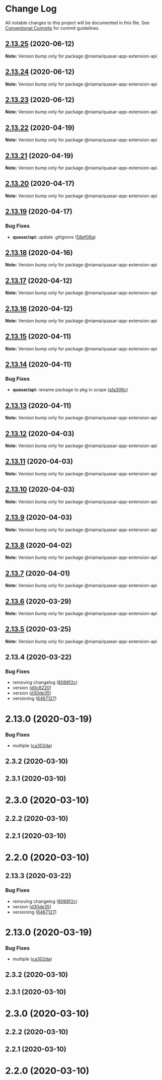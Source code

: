 # Change Log

All notable changes to this project will be documented in this file.
See [Conventional Commits](https://conventionalcommits.org) for commit guidelines.

## [2.13.25](https://github.com/niama-strategies/niama/compare/@niama/quasar-app-extension-api@2.13.24...@niama/quasar-app-extension-api@2.13.25) (2020-06-12)

**Note:** Version bump only for package @niama/quasar-app-extension-api





## [2.13.24](https://github.com/niama-strategies/niama/compare/@niama/quasar-app-extension-api@2.13.22...@niama/quasar-app-extension-api@2.13.24) (2020-06-12)

**Note:** Version bump only for package @niama/quasar-app-extension-api





## [2.13.23](https://github.com/niama-strategies/niama/compare/@niama/quasar-app-extension-api@2.13.22...@niama/quasar-app-extension-api@2.13.23) (2020-06-12)

**Note:** Version bump only for package @niama/quasar-app-extension-api





## [2.13.22](https://github.com/niama-strategies/niama/compare/@niama/quasar-app-extension-api@2.13.20...@niama/quasar-app-extension-api@2.13.22) (2020-04-19)

**Note:** Version bump only for package @niama/quasar-app-extension-api





## [2.13.21](https://github.com/niama-strategies/niama/compare/@niama/quasar-app-extension-api@2.13.20...@niama/quasar-app-extension-api@2.13.21) (2020-04-19)

**Note:** Version bump only for package @niama/quasar-app-extension-api





## [2.13.20](https://github.com/niama-strategies/niama/compare/@niama/quasar-app-extension-api@2.13.19...@niama/quasar-app-extension-api@2.13.20) (2020-04-17)

**Note:** Version bump only for package @niama/quasar-app-extension-api





## [2.13.19](https://github.com/niama-strategies/niama/compare/@niama/quasar-app-extension-api@2.13.18...@niama/quasar-app-extension-api@2.13.19) (2020-04-17)


### Bug Fixes

* **quasar/api:** update .gitignore ([58ef06a](https://github.com/niama-strategies/niama/commit/58ef06ac805bbd01415f9c2553814bdb68d40115))





## [2.13.18](https://github.com/niama-strategies/niama/compare/@niama/quasar-app-extension-api@2.13.17...@niama/quasar-app-extension-api@2.13.18) (2020-04-16)

**Note:** Version bump only for package @niama/quasar-app-extension-api





## [2.13.17](https://github.com/niama-strategies/niama/compare/@niama/quasar-app-extension-api@2.13.16...@niama/quasar-app-extension-api@2.13.17) (2020-04-12)

**Note:** Version bump only for package @niama/quasar-app-extension-api





## [2.13.16](https://github.com/niama-strategies/niama/compare/@niama/quasar-app-extension-api@2.13.15...@niama/quasar-app-extension-api@2.13.16) (2020-04-12)

**Note:** Version bump only for package @niama/quasar-app-extension-api





## [2.13.15](https://github.com/niama-strategies/niama/compare/@niama/quasar-app-extension-api@2.13.14...@niama/quasar-app-extension-api@2.13.15) (2020-04-11)

**Note:** Version bump only for package @niama/quasar-app-extension-api





## [2.13.14](https://github.com/niama-strategies/niama/compare/@niama/quasar-app-extension-api@2.13.13...@niama/quasar-app-extension-api@2.13.14) (2020-04-11)


### Bug Fixes

* **quasar/api:** rename package to pkg in scope ([a1a306c](https://github.com/niama-strategies/niama/commit/a1a306c6adca13636472f2d9f677621e8d6bed1f))





## [2.13.13](https://github.com/niama-strategies/niama/compare/@niama/quasar-app-extension-api@2.13.12...@niama/quasar-app-extension-api@2.13.13) (2020-04-11)

**Note:** Version bump only for package @niama/quasar-app-extension-api





## [2.13.12](https://github.com/niama-strategies/niama/compare/@niama/quasar-app-extension-api@2.13.11...@niama/quasar-app-extension-api@2.13.12) (2020-04-03)

**Note:** Version bump only for package @niama/quasar-app-extension-api





## [2.13.11](https://github.com/niama-strategies/niama/compare/@niama/quasar-app-extension-api@2.13.10...@niama/quasar-app-extension-api@2.13.11) (2020-04-03)

**Note:** Version bump only for package @niama/quasar-app-extension-api





## [2.13.10](https://github.com/niama-strategies/niama/compare/@niama/quasar-app-extension-api@2.13.9...@niama/quasar-app-extension-api@2.13.10) (2020-04-03)

**Note:** Version bump only for package @niama/quasar-app-extension-api





## [2.13.9](https://github.com/niama-strategies/niama/compare/@niama/quasar-app-extension-api@2.13.8...@niama/quasar-app-extension-api@2.13.9) (2020-04-03)

**Note:** Version bump only for package @niama/quasar-app-extension-api





## [2.13.8](https://github.com/niama-strategies/niama/compare/@niama/quasar-app-extension-api@2.13.7...@niama/quasar-app-extension-api@2.13.8) (2020-04-02)

**Note:** Version bump only for package @niama/quasar-app-extension-api





## [2.13.7](https://github.com/niama-strategies/niama/compare/@niama/quasar-app-extension-api@2.13.6...@niama/quasar-app-extension-api@2.13.7) (2020-04-01)

**Note:** Version bump only for package @niama/quasar-app-extension-api





## [2.13.6](https://github.com/niama-strategies/niama/compare/@niama/quasar-app-extension-api@2.13.5...@niama/quasar-app-extension-api@2.13.6) (2020-03-29)

**Note:** Version bump only for package @niama/quasar-app-extension-api





## [2.13.5](https://github.com/niama-strategies/niama/compare/@niama/quasar-app-extension-api@2.13.4...@niama/quasar-app-extension-api@2.13.5) (2020-03-25)

**Note:** Version bump only for package @niama/quasar-app-extension-api





## 2.13.4 (2020-03-22)


### Bug Fixes

* removing changelog ([8066f2c](https://github.com/niama-strategies/niama/commit/8066f2c143a8e93600d5dab4ab313501e81f7a82))
* version ([d0c8220](https://github.com/niama-strategies/niama/commit/d0c822081680fe0106ebe9b8dd30ce769d102759))
* version ([d30de35](https://github.com/niama-strategies/niama/commit/d30de355da29ccd03916cddcd532e543e5906d0d))
* versioning ([6467127](https://github.com/niama-strategies/niama/commit/6467127550c6c1bfbc0d43ab4d83906695d9d732))



# 2.13.0 (2020-03-19)


### Bug Fixes

* multiple ([ca302da](https://github.com/niama-strategies/niama/commit/ca302da3ce4d56964595287d74e7f1d1761451f1))



## 2.3.2 (2020-03-10)



## 2.3.1 (2020-03-10)



# 2.3.0 (2020-03-10)



## 2.2.2 (2020-03-10)



## 2.2.1 (2020-03-10)



# 2.2.0 (2020-03-10)





## 2.13.3 (2020-03-22)


### Bug Fixes

* removing changelog ([8066f2c](https://github.com/niama-strategies/niama/commit/8066f2c143a8e93600d5dab4ab313501e81f7a82))
* version ([d30de35](https://github.com/niama-strategies/niama/commit/d30de355da29ccd03916cddcd532e543e5906d0d))
* versioning ([6467127](https://github.com/niama-strategies/niama/commit/6467127550c6c1bfbc0d43ab4d83906695d9d732))



# 2.13.0 (2020-03-19)


### Bug Fixes

* multiple ([ca302da](https://github.com/niama-strategies/niama/commit/ca302da3ce4d56964595287d74e7f1d1761451f1))



## 2.3.2 (2020-03-10)



## 2.3.1 (2020-03-10)



# 2.3.0 (2020-03-10)



## 2.2.2 (2020-03-10)



## 2.2.1 (2020-03-10)



# 2.2.0 (2020-03-10)
